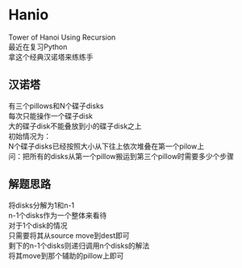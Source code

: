 # Hanio
Tower of Hanoi Using Recursion  
最近在复习Python  
拿这个经典汉诺塔来练练手  
## 汉诺塔  
有三个pillows和N个碟子disks  
每次只能操作一个碟子disk  
大的碟子disk不能叠放到小的碟子disk之上  
初始情况为：  
N个碟子disks已经按照大小从下往上依次堆叠在第一个pilow上  
问：把所有的disks从第一个pillow搬运到第三个pillow时需要多少个步骤  
## 解题思路
将disks分解为1和n-1  
n-1个disks作为一个整体来看待  
对于1个disk的情况  
只需要将其从source move到dest即可  
剩下的n-1个disks则递归调用n个disks的解法  
将其move到那个辅助的pillow上即可  
